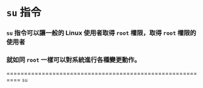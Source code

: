 # ```su``` 指令
### ```su``` 指令可以讓一般的 Linux 使用者取得 ```root``` 權限，取得 ```root``` 權限的使用者
### 就如同 ```root``` 一樣可以對系統進行各種變更動作。
 ==========================================================
```su                                                ```
